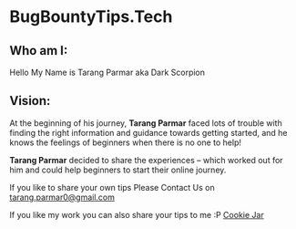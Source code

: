 # BugBountyTips.Tech

## Who am I:
Hello My Name is Tarang Parmar aka Dark Scorpion

## Vision: 
  At the beginning of his journey, **Tarang Parmar** faced lots of trouble with finding the right information and guidance towards getting started, and he knows the    feelings of beginners when there is no one to help!

**Tarang Parmar** decided to share the experiences – which worked out for him and could help beginners to start their online journey.

If you like to share your own tips Please Contact Us on tarang.parmar0@gmail.com

If you like my work you can also share your tips to me :P
[Cookie Jar](https://www.buymeacoffee.com/TarangParmar)
